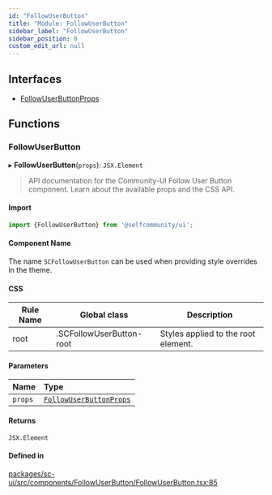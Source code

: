 ```yaml
---
id: "FollowUserButton"
title: "Module: FollowUserButton"
sidebar_label: "FollowUserButton"
sidebar_position: 0
custom_edit_url: null
---
```


## Interfaces

- [FollowUserButtonProps](../interfaces/FollowUserButton.FollowUserButtonProps.md)

## Functions

### FollowUserButton

▸ **FollowUserButton**(`props`): `JSX.Element`

> API documentation for the Community-UI Follow User Button component. Learn about the available props and the CSS API.

#### Import

```jsx
import {FollowUserButton} from '@selfcommunity/ui';
```

#### Component Name

The name `SCFollowUserButton` can be used when providing style overrides in the theme.

#### CSS

|Rule Name|Global class|Description|
|---|---|---|
|root|.SCFollowUserButton-root|Styles applied to the root element.|

#### Parameters

| Name | Type |
| :------ | :------ |
| `props` | [`FollowUserButtonProps`](../interfaces/FollowUserButton.FollowUserButtonProps.md) |

#### Returns

`JSX.Element`

#### Defined in

[packages/sc-ui/src/components/FollowUserButton/FollowUserButton.tsx:85](https://github.com/selfcommunity/community-ui/blob/1eb776a/packages/sc-ui/src/components/FollowUserButton/FollowUserButton.tsx#L85)
